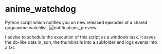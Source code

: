 # anime_watchdog
Python script which notifies you on new released episodes of a shared gogoanime watchlist.
![notifications_preview](https://user-images.githubusercontent.com/18234416/129493854-c96f7bff-bba3-4387-bd2b-3857de17f274.png)

I advise to schedule the execution of this script as a windows task.
It saves the db-like data in json, the thumbnails into a subfolder and logs events into a txt.
